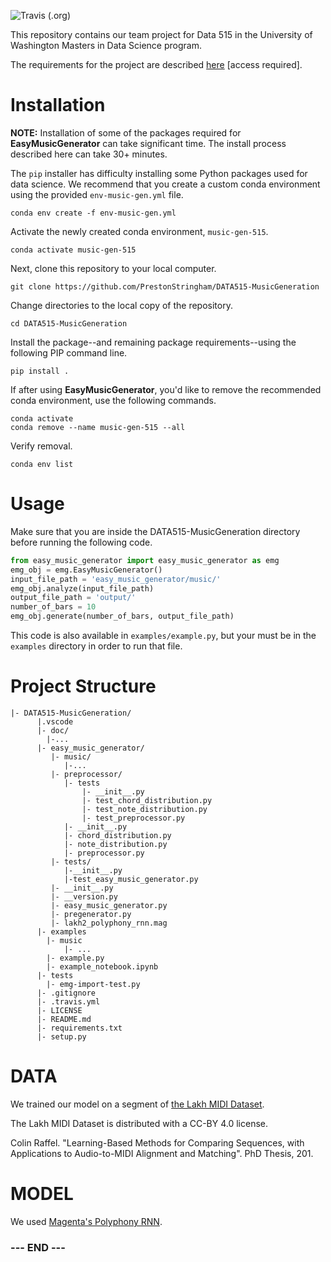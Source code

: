 
![Travis (.org)](https://img.shields.io/travis/PrestonStringham/DATA515-MusicGeneration)

This repository contains our team project for Data 515 in the University
of Washington Masters in Data Science program.

The requirements for the project are described [here][project-info]
[access required].


# Installation #

**NOTE:** Installation of some of the packages required for
**EasyMusicGenerator** can take significant time. The install process
described here can take 30+ minutes.

The `pip` installer has difficulty installing some Python packages used
for data science. We recommend that you create a custom conda
environment using the provided `env-music-gen.yml` file.

    conda env create -f env-music-gen.yml
                                                           
Activate the newly created conda environment, `music-gen-515`.

    conda activate music-gen-515 

Next, clone this repository to your local computer.

    git clone https://github.com/PrestonStringham/DATA515-MusicGeneration

Change directories to the local copy of the repository.

    cd DATA515-MusicGeneration
    
Install the package--and remaining package requirements--using the
following PIP command line.

    pip install .

If after using **EasyMusicGenerator**, you'd like to remove the
recommended conda environment, use the following commands.

    conda activate
    conda remove --name music-gen-515 --all

Verify removal.

    conda env list


[project-info]:https://canvas.uw.edu/courses/1434044/pages/project-infomation


# Usage #

Make sure that you are inside the DATA515-MusicGeneration directory before running the following code.

```python 
from easy_music_generator import easy_music_generator as emg
emg_obj = emg.EasyMusicGenerator()
input_file_path = 'easy_music_generator/music/'
emg_obj.analyze(input_file_path)
output_file_path = 'output/'
number_of_bars = 10
emg_obj.generate(number_of_bars, output_file_path)
```

This code is also available in `examples/example.py`, but your must be
in the `examples` directory in order to run that file.


# Project Structure #

    |- DATA515-MusicGeneration/
          |.vscode
          |- doc/
            |-...
          |- easy_music_generator/
             |- music/
                |-...
             |- preprocessor/
                |- tests
                    |- __init__.py
                    |- test_chord_distribution.py
                    |- test_note_distribution.py
                    |- test_preprocessor.py
                |- __init__.py
                |- chord_distribution.py
                |- note_distribution.py
                |- preprocessor.py
             |- tests/
                |-__init__.py
                |-test_easy_music_generator.py
             |- __init__.py
             |- __version.py
             |- easy_music_generator.py
             |- pregenerator.py
             |- lakh2_polyphony_rnn.mag  
          |- examples
            |- music
                |- ...
            |- example.py
            |- example_notebook.ipynb
          |- tests
            |- emg-import-test.py
          |- .gitignore
          |- .travis.yml
          |- LICENSE
          |- README.md
          |- requirements.txt
          |- setup.py
          

# DATA

We trained our model on a segment of [the Lakh MIDI Dataset](https://colinraffel.com/projects/lmd/). 

The Lakh MIDI Dataset is distributed with a CC-BY 4.0 license. 

Colin Raffel. "Learning-Based Methods for Comparing Sequences, with Applications to Audio-to-MIDI Alignment and Matching". PhD Thesis, 201. 


# MODEL 

We used [Magenta's Polyphony RNN](https://github.com/magenta/magenta/tree/master/magenta/models/polyphony_rnn). 


### --- END --- ###
